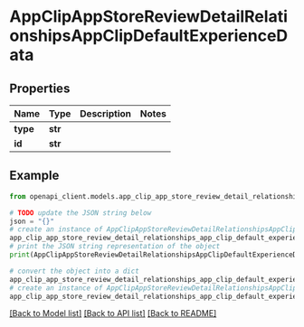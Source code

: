 # AppClipAppStoreReviewDetailRelationshipsAppClipDefaultExperienceData


## Properties

Name | Type | Description | Notes
------------ | ------------- | ------------- | -------------
**type** | **str** |  | 
**id** | **str** |  | 

## Example

```python
from openapi_client.models.app_clip_app_store_review_detail_relationships_app_clip_default_experience_data import AppClipAppStoreReviewDetailRelationshipsAppClipDefaultExperienceData

# TODO update the JSON string below
json = "{}"
# create an instance of AppClipAppStoreReviewDetailRelationshipsAppClipDefaultExperienceData from a JSON string
app_clip_app_store_review_detail_relationships_app_clip_default_experience_data_instance = AppClipAppStoreReviewDetailRelationshipsAppClipDefaultExperienceData.from_json(json)
# print the JSON string representation of the object
print(AppClipAppStoreReviewDetailRelationshipsAppClipDefaultExperienceData.to_json())

# convert the object into a dict
app_clip_app_store_review_detail_relationships_app_clip_default_experience_data_dict = app_clip_app_store_review_detail_relationships_app_clip_default_experience_data_instance.to_dict()
# create an instance of AppClipAppStoreReviewDetailRelationshipsAppClipDefaultExperienceData from a dict
app_clip_app_store_review_detail_relationships_app_clip_default_experience_data_from_dict = AppClipAppStoreReviewDetailRelationshipsAppClipDefaultExperienceData.from_dict(app_clip_app_store_review_detail_relationships_app_clip_default_experience_data_dict)
```
[[Back to Model list]](../README.md#documentation-for-models) [[Back to API list]](../README.md#documentation-for-api-endpoints) [[Back to README]](../README.md)


